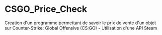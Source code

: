 # CSGO_Price_Check
Creation d'un programme permettant de savoir le prix de vente d'un objet sur Counter-Strike: Global Offensive (CS:GO) - Utilisation d'une API Steam

